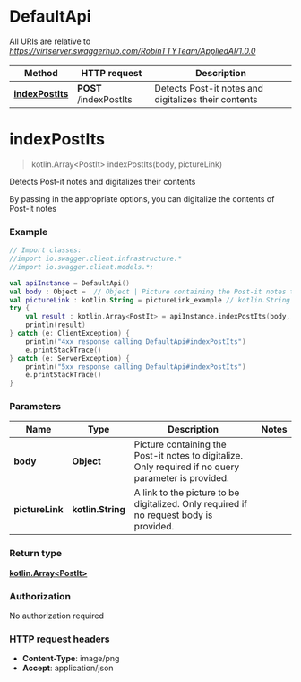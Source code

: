 # DefaultApi

All URIs are relative to *https://virtserver.swaggerhub.com/RobinTTYTeam/AppliedAI/1.0.0*

Method | HTTP request | Description
------------- | ------------- | -------------
[**indexPostIts**](DefaultApi.md#indexPostIts) | **POST** /indexPostIts | Detects Post-it notes and digitalizes their contents

<a name="indexPostIts"></a>
# **indexPostIts**
> kotlin.Array&lt;PostIt&gt; indexPostIts(body, pictureLink)

Detects Post-it notes and digitalizes their contents

By passing in the appropriate options, you can digitalize the contents of Post-it notes 

### Example
```kotlin
// Import classes:
//import io.swagger.client.infrastructure.*
//import io.swagger.client.models.*;

val apiInstance = DefaultApi()
val body : Object =  // Object | Picture containing the Post-it notes to digitalize. Only required if no query parameter is provided.
val pictureLink : kotlin.String = pictureLink_example // kotlin.String | A link to the picture to be digitalized. Only required if no request body is provided.
try {
    val result : kotlin.Array<PostIt> = apiInstance.indexPostIts(body, pictureLink)
    println(result)
} catch (e: ClientException) {
    println("4xx response calling DefaultApi#indexPostIts")
    e.printStackTrace()
} catch (e: ServerException) {
    println("5xx response calling DefaultApi#indexPostIts")
    e.printStackTrace()
}
```

### Parameters

Name | Type | Description  | Notes
------------- | ------------- | ------------- | -------------
 **body** | **Object**| Picture containing the Post-it notes to digitalize. Only required if no query parameter is provided. |
 **pictureLink** | **kotlin.String**| A link to the picture to be digitalized. Only required if no request body is provided. |

### Return type

[**kotlin.Array&lt;PostIt&gt;**](PostIt.md)

### Authorization

No authorization required

### HTTP request headers

 - **Content-Type**: image/png
 - **Accept**: application/json

